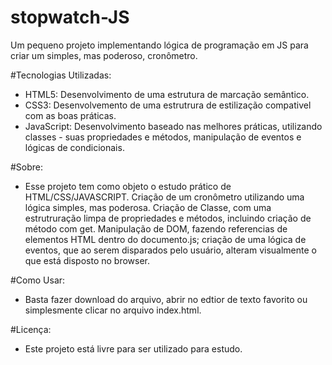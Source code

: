 # stopwatch-JS
Um pequeno projeto implementando lógica de programação em JS para criar um simples, mas poderoso, cronômetro.

#Tecnologias Utilizadas:

- HTML5: Desenvolvimento de uma estrutura de marcação semântico.
- CSS3: Desenvolvemento de uma estrutrura de estilização compativel com as boas práticas.
- JavaScript: Desenvolvimento baseado nas melhores práticas, utilizando classes - suas propriedades e métodos, manipulação de eventos e lógicas de condicionais.

#Sobre:

- Esse projeto tem como objeto o estudo prático de HTML/CSS/JAVASCRIPT. Criação de um cronômetro utilizando uma lógica simples, mas poderosa. Criação de Classe, com uma estrutruração limpa de propriedades e métodos, incluindo criação de método com get. Manipulação de DOM, fazendo referencias de elementos HTML dentro do documento.js; criação de uma lógica de eventos, que ao serem disparados pelo usuário, alteram visualmente o que está disposto no browser.

#Como Usar:

- Basta fazer download do arquivo, abrir no edtior de texto favorito ou simplesmente clicar no arquivo index.html.

#Licença:

- Este projeto está livre para ser utilizado para estudo.
